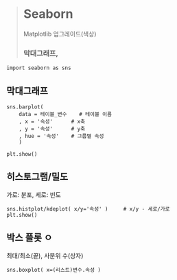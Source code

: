 ># Seaborn
>Matplotlib 업그레이드(색상)
>### 막대그래프,
```angular2html
import seaborn as sns
```

## 막대그래프
```
sns.barplot(
    data = 테이블_변수    # 테이블 이름
    , x = '속성'      # x축
    , y = '속성'      # y축
    , hue = '속성'    # 그룹별 속성
    )

plt.show()
```

## 히스토그램/밀도
가로: 분포, 세로: 빈도
```
sns.histplot/kdeplot( x/y='속성' )     # x/y - 세로/가로
plt.show()
```

## 박스 플롯 ㅇ
최대/최소(끝), 사분위 수(상자) 
```
sns.boxplot( x=(리스트)변수.속성 )
```
